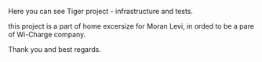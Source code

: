 Here you can see Tiger project - infrastructure and tests.

this project is a part of home excersize for Moran Levi, in orded to be a pare of Wi-Charge company. 

Thank you and best regards.
